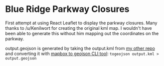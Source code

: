 # Blue Ridge Parkway Closures
First attempt at using React Leaflet to display the parkway closures. Many thanks to /u/Kenilwort for creating the original kml map. I wouldn't have been able to generate this without him mapping out the coordinates on the parkway.

output.geojson is generated by taking the output.kml from [my other repo](https://github.com/jeffbliss/blue_ridge_parkway_closures) and converting it with [mapbox to geojson CLI tool](https://www.npmjs.com/package/@mapbox/togeojson): `togeojson output.kml > output.geojson`

